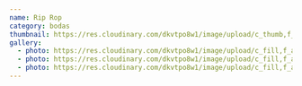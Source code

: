 ```yaml
---
name: Rip Rop
category: bodas
thumbnail: https://res.cloudinary.com/dkvtpo8w1/image/upload/c_thumb,f_auto,g_center,h_500,q_auto,w_300/v1669258155/PadillaPortfolio/pexels-do%C4%9Fukan-benli-3094345.jpg
gallery:
  - photo: https://res.cloudinary.com/dkvtpo8w1/image/upload/c_fill,f_auto,h_600,w_426/v1669262485/PadillaPortfolio/pexels-goran-vrakela-230290.jpg
  - photo: https://res.cloudinary.com/dkvtpo8w1/image/upload/c_fill,f_auto,h_600,w_426/v1669258155/PadillaPortfolio/pexels-do%C4%9Fukan-benli-3094345.jpg
  - photo: https://res.cloudinary.com/dkvtpo8w1/image/upload/c_fill,f_auto,h_600,w_426/v1669255627/PadillaPortfolio/pexels-leah-kelley-540522.jpg
---
```

